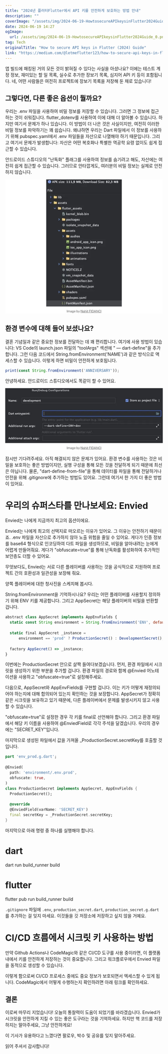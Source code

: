 ```yaml
---
title: "2024년 플러터Flutter에서 API 키를 안전하게 보호하는 방법 안내"
description: ""
coverImage: "/assets/img/2024-06-19-HowtosecureAPIkeysinFlutter2024Guide_0.png"
date: 2024-06-19 14:27
ogImage: 
  url: /assets/img/2024-06-19-HowtosecureAPIkeysinFlutter2024Guide_0.png
tag: Tech
originalTitle: "How to secure API keys in Flutter (2024) Guide"
link: "https://medium.com/@letmeflutter123/how-to-secure-api-keys-in-flutter-2024-guide-cc83086404b8"
---
```



앱 빌드에 패킹된 거의 모든 것이 밝혀질 수 있다는 사실을 아셨나요? 이에는 테스트 계정 정보, 재미있는 할 일 목록, 실수로 추가한 장보기 목록, 심지어 API 키 등이 포함됩니다. 네, 어떤 사람들은 여전히 프로젝트에 장보기 목록을 저장해 둔 채로 있습니다!

## 그렇다면, 다른 좋은 옵션이 뭘까요?

우리는 .env 파일을 사용하여 비밀 정보를 저장할 수 있습니다. 그러면 그 정보에 접근하는 것이 쉬워집니다. flutter_dotenv를 사용하여 이에 대해 더 알아볼 수 있습니다. 하지만 여기서 문제가 하나 있습니다. 이 방법이 더 나은 것은 사실이지만, 여전히 이러한 비밀 정보를 파악하기는 꽤 쉽습니다. 왜냐하면 우리는 Dart 파일에서 이 정보를 사용하기 위해 pubspec.yaml에서 .env 파일들을 자산으로 나열해야 하기 때문입니다. 그리고 여기서 문제가 발생합니다: 자산은 어떤 복호화나 특별한 역공학 요령 없이도 쉽게 접근할 수 있습니다.

안드로이드 스튜디오의 "난독화" 플래그를 사용하여 정보를 숨기려고 해도, 자산에는 여전히 쉽게 접근할 수 있습니다. 그러므로 안타깝게도, 여러분의 비밀 정보는 실제로 안전하지 않습니다.

<div class="content-ad"></div>

<img src="/assets/img/2024-06-19-HowtosecureAPIkeysinFlutter2024Guide_0.png" />

## 환경 변수에 대해 들어 보셨나요?

결혼 기념일과 같은 중요한 정보를 전달하는 데 꽤 편리합니다. 여기에 사용 방법이 있습니다: VS Code의 launch.json 파일의 "toolArgs" 섹션에 " — dart-define"을 추가합니다. 그런 다음 코드에서 String.fromEnvironment('NAME')과 같은 방식으로 액세스할 수 있습니다. 이렇게 하면 비밀이 안전하게 보호됩니다.

```js
print(const String.fromEnvironment('ANNIVERSARY'));
```

<div class="content-ad"></div>

안녕하세요. 안드로이드 스튜디오에서도 똑같이 할 수 있어요.

![이미지](/assets/img/2024-06-19-HowtosecureAPIkeysinFlutter2024Guide_1.png)

잠시만 기다려주세요. 아직 해결되지 않은 문제가 있어요. 환경 변수를 사용하는 것은 비밀을 보호하는 좋은 방법이지만, 실행 구성을 통해 모든 것을 전달하게 되기 때문에 최선은 아닙니다. 물론, "dart-define-from-file"을 통해 데이터를 파일을 통해 전달하거나 안전을 위해 .gitignore에 추가하는 방법도 있어요. 그런데 여기서 한 가지 더 좋은 방법이 있어요.

# 우리의 슈퍼스타를 만나보세요: Envied

<div class="content-ad"></div>

Envied는 나에게 지금까지 최고의 옵션이에요.

Envied는 나에게 최고의 선택지로 떠오르는 이유가 있어요. 그 이유는 안전하기 때문이죠. .env 파일을 자산으로 추가하지 않아 노출 위험을 줄일 수 있어요. 게다가 인증 정보를 base64 형식으로 인코딩하여 다트 파일을 생성하므로, 비밀을 알아내려는 눈에게 어렵게 만들어줘요. 게다가 "obfuscate=true"를 통해 난독화를 활성화하여 추가적인 보안층도 더할 수 있어요.

무엇보다도, Envied는 서로 다른 플레이버를 사용하는 것을 공식적으로 지원하여 프로젝트 간의 호환성과 일관성을 보장해 줘요.

양쪽 플레이버에 대한 청사진을 스케치해 봅시다.

<div class="content-ad"></div>

String.fromEnvironment을 기억하시나요? 우리는 어떤 플레이버를 사용할지 정의하기 위해 ENV 키를 제공합니다. 그리고 AppSecret는 해당 플레이버의 비밀을 반환할 겁니다.

```js
abstract class AppSecret implements AppEnvFields {
  static const String environment = String.fromEnvironment('ENV', defaultValue: 'prod');

  static final AppSecret _instance =
      environment == 'prod' ? ProductionSecret() : DevelopmentSecret();

  factory AppSecret() => _instance;
}
```

이번에는 ProductionSecret 안으로 살짝 들여다보겠습니다. 먼저, 환경 파일에서 시크릿을 생성하기 위한 부분을 추가할 겁니다. 환경 파일의 경로와 함께 @Envied 어노테이션을 사용하고 "obfuscate=true"로 설정해주세요.

다음으로, AppSecret와 AppEnvFields를 구현할 겁니다. 이는 키가 어떻게 재정의되어야 하는지에 대해 합의되어 있는지 확인하는 것을 보장합니다. AppSecret가 정확히 같은 시크릿을 보유하고 있기 때문에, 다른 플레이버에서 문제를 발생시키지 않고 사용할 수 있습니다.

<div class="content-ad"></div>

"obfuscate=true"로 설정한 경우 각 키를 final로 선언해야 합니다. 그리고 환경 파일에서 해당 키 이름을 사용하여 @EnviedField로 각각 주석을 달겠습니다. 우리의 경우에는 "SECRET_KEY"입니다.

마지막으로 생성된 파일에서 값을 가져올 _ProductionSecret.secretKey를 호출할 것입니다.

```dart
part 'env_prod.g.dart';

@Envied(
  path: 'environment/.env.prod',
  obfuscate: true,
)
class ProductionSecret implements AppSecret, AppEnvFields {
  ProductionSecret();

  @override
  @EnviedField(varName: 'SECRET_KEY')
  final secretKey = _ProductionSecret.secretKey;
}
```

마지막으로 아래 명령 중 하나를 실행해야 합니다.

<div class="content-ad"></div>


# dart
dart run build_runner build
# flutter
flutter pub run build_runner build


`.gitignore` 파일에 `.env`, `production_secret.dart`, `production_secret.g.dart`를 추가하는 걸 잊지 마세요. 이것들을 깃 저장소에 저장하고 싶지 않을 거예요.

# CI/CD 흐름에서 시크릿 키 사용하는 방법

만약 Github Actions나 CodeMagic와 같은 CI/CD 도구를 사용 중이라면, 이 플랫폼 내에서 키를 안전하게 저장하는 것이 중요합니다. 그리고 워크플로우에서 Envied 파일을 동적으로 생성할 수 있습니다.


<div class="content-ad"></div>

이렇게 함으로써 CI/CD 프로세스 중에도 중요 정보가 보호되면서 엑세스할 수 있게 됩니다. CodeMagic에서 어떻게 수행하는지 확인하려면 아래 링크를 확인하세요.

## 결론

이로써 마무리 지었습니다! 오늘의 통찰력이 도움이 되었기를 바라겠습니다. Envied가 시크릿을 안전하게 지킬 수 있는 좋은 도구라는 것을 기억하세요. 하지만 핵 코드를 저장하지는 말아주세요, 그냥 안전하게요!

이 기사가 유용하다고 느꼈다면 팔로우, 박수 및 공유를 잊지 말아주세요.

<div class="content-ad"></div>

읽어 주셔서 감사합니다!